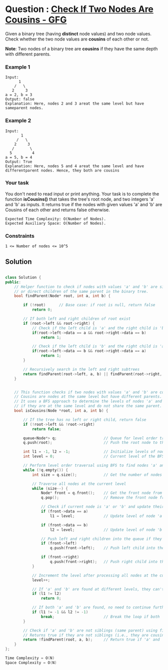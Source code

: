 # Question : [Check If Two Nodes Are Cousins - GFG](https://www.geeksforgeeks.org/problems/check-if-two-nodes-are-cousins/1)

Given a binary tree (having **distinct** node values) and two node values. Check whether the two node values are **cousins** of each other or not.

**Note**: Two nodes of a binary tree are **cousins** if they have the same depth with different parents.

### Example 1

```
Input:
      1
    /   \
   2     3
a = 2, b = 3
Output: false
Explanation: Here, nodes 2 and 3 areat the same level but have sameparent nodes.
```

### Example 2

```
Input:
       1
     /   \
    2     3
   /       \
  5         4
a = 5, b = 4
Output: True
Explanation: Here, nodes 5 and 4 areat the same level and have differentparent nodes. Hence, they both are cousins
```

### Your task

You don't need to read input or print anything. Your task is to complete the function **isCousins()** that takes the tree's root node, and two integers 'a' and 'b' as inputs. It returns true if the nodes with given values 'a' and 'b' are Cousins of each other and returns false otherwise.

```
Expected Time Complexity: O(Number of Nodes).
Expected Auxiliary Space: O(Number of Nodes).
```

### Constraints

`1 <= Number of nodes <= 10^5`

## Solution

```Cpp

class Solution {
public:
    // Helper function to check if nodes with values 'a' and 'b' are siblings
    // or direct children of the same parent in the binary tree.
    bool findParent(Node* root, int a, int b) {

        if (!root)      // Base case: if root is null, return false
            return 0;

        // If both left and right children of root exist
        if (root->left && root->right) {
            // Check if the left child is 'a' and the right child is 'b'
            if(root->left->data == a && root->right->data == b)
                return 1;

            // Check if the left child is 'b' and the right child is 'a'
            if(root->left->data == b && root->right->data == a)
                return 1;
        }

        // Recursively search in the left and right subtrees
        return findParent(root->left, a, b) || findParent(root->right, a, b);
    }


    // This function checks if two nodes with values 'a' and 'b' are cousins in a binary tree.
    // Cousins are nodes at the same level but have different parents.
    // It uses a BFS approach to determine the levels of nodes 'a' and 'b', and then verifies
    // if they are at the same level and do not share the same parent.
    bool isCousins(Node *root, int a, int b) {

        // If the tree has no left or right child, return false
        if (!root->left && !root->right)
            return false;

        queue<Node*> q;                     // Queue for level order traversal
        q.push(root);                       // Push the root node to the queue

        int l1 = -1, l2 = -1;               // Initialize levels of nodes 'a' and 'b' to -1
        int level = 0;                      // Current level of the BFS traversal (Level-order Traversal)

        // Perform level order traversal using BFS to find nodes 'a' and 'b' and determine their levels
        while (!q.empty()) {
            int size = q.size();            // Get the number of nodes at the current level

            // Traverse all nodes at the current level
            while (size--) {
                Node* front = q.front();    // Get the front node from the queue
                q.pop();                    // Remove the front node from the queue

                // Check if current node is 'a' or 'b' and update their levels
                if (front->data == a)
                    l1 = level;             // Update level of node 'a'

                if (front->data == b)
                    l2 = level;             // Update level of node 'b'

                // Push left and right children into the queue if they exist
                if (front->left)
                    q.push(front->left);    // Push left child into the queue

                if (front->right)
                    q.push(front->right);   // Push right child into the queue
            }

            // Increment the level after processing all nodes at the current level (Move to the next level)
            level++;

            // If 'a' and 'b' are found at different levels, they can't be cousins
            if (l1 != l2)
                return 0;

            // If both 'a' and 'b' are found, no need to continue further
            if (l1 != -1 && l2 != -1)
                break;                      // Break the loop if both 'a' and 'b' are found at the same level
        }

        // Check if 'a' and 'b' are not siblings (same parent) using findParent function
        // Returns true if they are not siblings (i.e., they are cousins)
        return !findParent(root, a, b);     // Return true if 'a' and 'b' are cousins
    }
};

Time Complexity = O(N)
Space Complexity = O(N)
```
